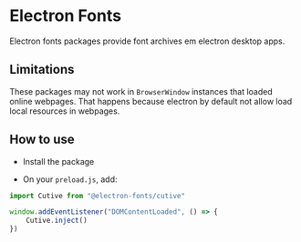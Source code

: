 # Electron Fonts

Electron fonts packages provide font archives em electron desktop apps.

## Limitations

These packages may not work in `BrowserWindow` instances that loaded online webpages. That happens because electron by default not allow load local resources in webpages.

## How to use

* Install the package

* On your `preload.js`, add:

```ts
import Cutive from "@electron-fonts/cutive"

window.addEventListener("DOMContentLoaded", () => {
    Cutive.inject()
})
```